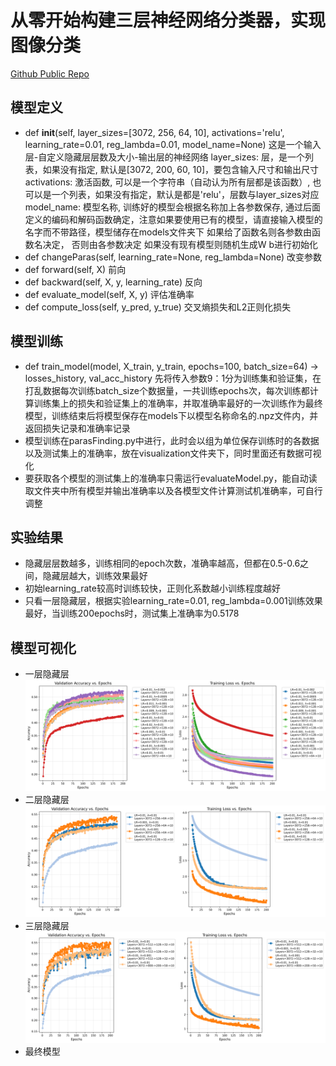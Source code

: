 # 从零开始构建三层神经网络分类器，实现图像分类

[Github Public Repo](https://github.com/fdijia/pj1)

## 模型定义
- def __init__(self, layer_sizes=[3072, 256, 64, 10], activations='relu', learning_rate=0.01, reg_lambda=0.01, model_name=None)
  这是一个输入层-自定义隐藏层层数及大小-输出层的神经网络
  layer_sizes: 层，是一个列表，如果没有指定, 默认是[3072, 200, 60, 10]，要包含输入尺寸和输出尺寸
  activations: 激活函数, 可以是一个字符串（自动认为所有层都是该函数）, 也可以是一个列表，如果没有指定，默认是都是'relu'，层数与layer_sizes对应
  model_name: 模型名称, 训练好的模型会根据名称加上各参数保存, 通过后面定义的编码和解码函数确定，注意如果要使用已有的模型，请直接输入模型的名字而不带路径，模型储存在models文件夹下
  如果给了函数名则各参数由函数名决定， 否则由各参数决定
  如果没有现有模型则随机生成W b进行初始化
- def changeParas(self, learning_rate=None, reg_lambda=None)
  改变参数
- def forward(self, X)
  前向
- def backward(self, X, y, learning_rate)
  反向
- def evaluate_model(self, X, y)
  评估准确率
- def compute_loss(self, y_pred, y_true)
  交叉熵损失和L2正则化损失

## 模型训练
- def train_model(model, X_train, y_train, epochs=100, batch_size=64) -> losses_history, val_acc_history
  先将传入参数9：1分为训练集和验证集，在打乱数据每次训练batch_size个数据量，一共训练epochs次，每次训练都计算训练集上的损失和验证集上的准确率，并取准确率最好的一次训练作为最终模型，训练结束后将模型保存在models下以模型名称命名的.npz文件内，并返回损失记录和准确率记录
- 模型训练在parasFinding.py中进行，此时会以组为单位保存训练时的各数据以及测试集上的准确率，放在visualization文件夹下，同时里面还有数据可视化
- 要获取各个模型的测试集上的准确率只需运行evaluateModel.py，能自动读取文件夹中所有模型并输出准确率以及各模型文件计算测试机准确率，可自行调整

## 实验结果
- 隐藏层层数越多，训练相同的epoch次数，准确率越高，但都在0.5-0.6之间，隐藏层越大，训练效果最好
- 初始learning_rate较高时训练较快，正则化系数越小训练程度越好
- 只看一层隐藏层，根据实验learning_rate=0.01, reg_lambda=0.001训练效果最好，当训练200epochs时，测试集上准确率为0.5178

## 模型可视化
- 一层隐藏层
![一层隐藏层](./visualization/paras1.png)
- 二层隐藏层
![二层隐藏层](./visualization/paras2.png)
- 三层隐藏层
![三层隐藏层](./visualization/paras3.png)
- 最终模型
